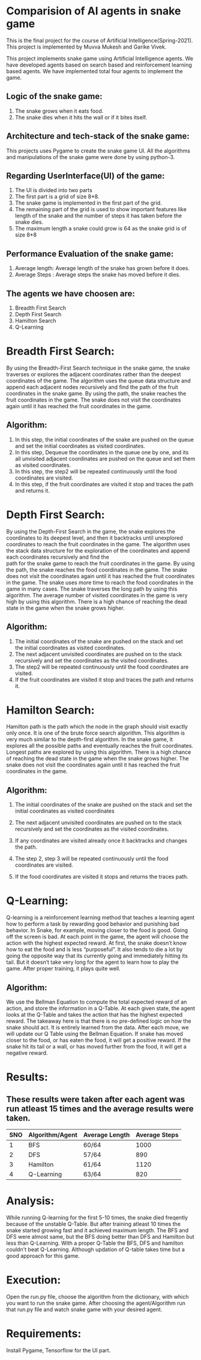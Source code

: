 # Comparision of AI agents in snake game

This is the final project for the course of Artificial Intelligence(Spring-2021). This project is implemented by Muvva Mukesh and Garike Vivek.

This project implements snake game using Artificial Intelligence agents. We have developed agents based on search based and reinforcement learning based agents. We have implemented total four agents to implement the game.

## Logic of the snake game:
  1) The snake grows when it eats food.
  2) The snake dies when it hits the wall or if it bites itself.

## Architecture and tech-stack of the snake game:
  This projects uses Pygame to create the snake game UI. All the algorithms and manipulations of the   snake game were done by using python-3.

## Regarding UserInterface(UI) of the game:
  1) The UI is divided into two parts
  2) The first part is a grid of size 8*8.
  3) The snake game is implemented in the first part of the grid.
  4) The remaining part of the grid is used to show important features like length of the snake and        the number of steps it has taken before the snake dies.
  6) The maximum length a snake could grow is 64 as the snake grid is of size 8*8
 
## Performance Evaluation of the snake game:
  1) Average length: Average length of the snake has grown before it does.
  2) Average Steps : Average steps the snake has moved before it dies.

  
## The agents we have choosen are:
1) Breadth First Search
2) Depth First Search
3) Hamilton Search
4) Q-Learning

# Breadth First Search:
  By using the Breadth-First Search technique in the snake game, the snake traverses or explores the adjacent coordinates rather than the deepest coordinates of the game.
  The algorithm uses the queue data structure and append each adjacent nodes recursively and find the path of the fruit coordinates in the snake game. By using the path, the       snake reaches the fruit coordinates in the game. The snake does not visit the coordinates again until it has reached the fruit coordinates in the game.
  
  ## Algorithm:
  1) In this step, the initial coordinates of the snake are pushed on the
     queue and set the initial coordinates as visited coordinates.
  2) In this step, Dequeue the coordinates in the queue one by one, and
     its all unvisited adjacent coordinates are pushed on the queue and set them as visited coordinates.
  3) In this step, the step2 will be repeated continuously until the food coordinates are visited.
  4) In this step, if the fruit coordinates are visited it stop and traces the path and returns it.
  
# Depth First Search:
  By using the Depth-First Search in the game, the snake explores the coordinates to its deepest level, and then it backtracks until unexplored coordinates to reach the
  fruit coordinates in the game. The algorithm uses the stack data structure for the exploration of the coordinates and append each coordinates recursively and find the  
  path for the snake game to reach the fruit coordinates in the game. By using the path, the snake reaches the food coordinates in the game. The snake does not visit
  the coordinates again until it has reached the fruit coordinates in the game. The snake uses more time to reach the food coordinates in the game in many cases. The
  snake traverses the long path by using this algorithm. The average number of visited coordinates in the game is very high by using this algorithm. There is a high chance
  of reaching the dead state in the game when the snake grows higher.
  
  ## Algorithm:
   1) The initial coordinates of the snake are pushed on the stack and set  
      the initial coordinates as visited coordinates.
   2) The next adjacent unvisited coordinates are pushed on to the stack
       recursively and set the coordinates as the visited coordinates.
   3) The step2 will be repeated continuously until the food coordinates are
      visited.
   4) If the fruit coordinates are visited it stop and traces the path and
      returns it.


# Hamilton Search:
  Hamilton path is the path which the node in the graph should visit exactly only once. It is one of the brute force search algorithm. This algorithm is very much
  similar to the depth-first algorithm. In the snake game, it explores all the possible paths and eventually reaches the fruit coordinates. Longest paths are explored by
  using this algorithm. There is a high chance of reaching the dead state in the game when the snake grows higher. The snake does not visit the coordinates again until
  it has reached the fruit coordinates in the game.
 
 ## Algorithm:
   1) The initial coordinates of the snake are pushed on the stack 
            and set the initial coordinates as visited coordinates
   2) The next adjacent unvisited coordinates are pushed on to the stack
            recursively and set the coordinates as the visited coordinates.
   3) If any coordinates are visited already once it backtracks and changes
             the path.
   4) The step 2, step 3 will be repeated continuously until the food coordinates are visited.
   
   5) If the food coordinates are visited it stops and returns the traces path.
    
# Q-Learning:
  Q-learning is a reinforcement learning method that teaches a learning agent how to perform a task by rewarding good behavior and punishing bad behavior. In Snake, 
  for example, moving closer to the food is good. Going off the screen is bad. At each point in the game, the agent will choose the action with the highest expected reward.
  At first, the snake doesn’t know how to eat the food and is less “purposeful”. It also tends to die a lot by going the opposite way that 
  its currently going and immediately     hitting its tail. But it doesn’t take very long for the agent to learn how to play the game. After proper training, 
  it plays quite well. 
    
   ## Algorithm:
   We use the Bellman Equation to compute the total expected reward of an action, and store the information in a Q-Table.
   At each given state, the agent looks at the Q-Table and takes the action that has the highest expected reward. The takeaway here is that there is no 
   pre-defined logic on how the snake should act. It is entirely learned from the data. After each move, we will update our Q Table using the Bellman Equation. 
   If snake has moved closer to the food, or has eaten the food, it will get a positive reward. If the snake hit its tail or a wall, or has moved further from the food,
   it will get a negative reward.
    
# Results:
  ## These results were taken after each agent was run atleast 15 times and the average results were taken.
  
  | SNO | Algorithm/Agent       | Average Length  | Average Steps   | 
  | --- | --------------------  | --------------- |-----------------|
  | 1   | BFS                   | 60/64           |     1000        |
  | 2   | DFS                   | 57/64           |     890         |
  | 3   | Hamilton              | 61/64           |     1120        |
  | 4   | Q-Learning            | 63/64           |     820         |

# Analysis:
  While running Q-learning for the first 5-10 times, the snake died freqently because of the unstable Q-Table. But after training atleast 10 times the snake started growing fast
  and it achieved maximum length. The BFS and DFS were almost same, but the BFS doing better than DFS and Hamilton but less than Q-Learning. With a proper Q-Table 
  the BFS, DFS and hamilton couldn't beat Q-Learning. Although updation of Q-table takes time but a good approach for this game.
  

# Execution:
  Open the run.py file, choose the algorithm from the dictionary, with which you want to run the snake game. After choosing the agent/Algorithm run that run.py file and watch 
  snake game with your desired agent.
  

# Requirements:
  Install Pygame, Tensorflow for the UI part.











    
